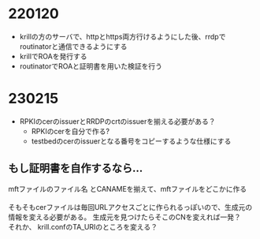# 220120
- krillの方のサーバで、httpとhttps両方行けるようにした後、rrdpでroutinatorと通信できるようにする
- krillでROAを発行する
- routinatorでROAと証明書を用いた検証を行う

# 230215
- RPKIのcerのissuerとRRDPのcrtのissuerを揃える必要がある？
    - RPKIのcerを自分で作る?
    - testbedのcerのissuerとなる番号をコピーするような仕様にする
## もし証明書を自作するなら...
mftファイルのファイル名 とCANAMEを揃えて、mftファイルをどこかに作る   
<br>
そもそもcerファイルは毎回URLアクセスごとに作られるっぽいので、生成元の情報を変える必要がある。
生成元を見つけたらそこのCNを変えれば一発？
<br>
それか、
krill.confのTA_URIのところを変える？
